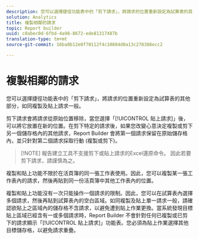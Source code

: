 ```yaml
---
description: 您可以選擇捷徑功能表中的「剪下請求」，將請求的位置重新設定為試算表的其他部分，如同複製及貼上請求一般。
solution: Analytics
title: 複製相鄰的請求
topic: Report builder
uuid: c8abec0d-6fbd-4a98-8672-ede81317487b
translation-type: tm+mt
source-git-commit: 16ba0b12e0f70112f4c10804d0a13c278388ecc2

---
```



# 複製相鄰的請求

您可以選擇捷徑功能表中的「剪下請求」，將請求的位置重新設定為試算表的其他部分，如同複製及貼上請求一般。

剪下請求會將請求從原始位置移除，當您選擇「[!UICONTROL 貼上請求]」後，可以將它放置在新的位置。在剪下特定的請求後，如果您改變心意決定複製或剪下另一個儲存格內的其他請求，Report Builder 會將第一個請求保留在原始儲存格內，並只針對第二個請求採取行動 (複製或剪下)。

> [!NOTE] 報告建立工具不支援剪下或貼上請求的Excel還原命令。 因此若要剪下請求，請謹慎為之。

複製和貼上功能不限於在活頁簿的同一張工作表使用。因此，您可以複製某一張工作表內的請求，然後再貼到同一份活頁簿中其他工作表內的位置。

複製和貼上功能沒有一次只能操作一個請求的限制。因此，您可以在試算表內選擇多個請求，然後再貼到試算表內的空白區域。如同複製及貼上單一請求一般，請確認欲貼上之區域內的儲存格不含請求，以避免遭到貼上作業更換。當系統發現目標貼上區域已經含有一或多個請求時，Report Builder 不會針對任何已複製或已剪下的請求顯示「[!UICONTROL 貼上請求]」功能表。您必須為貼上作業選擇其他目標儲存格，以避免請求重疊。
